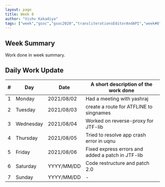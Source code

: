 ```yaml
---
layout: page
title: Week 8
author: "Vishv Kakadiya"
tags: ["week","gsoc","gsoc2020","transliterationsEditorAndAPI","week#8","eval#2"]
---
```


## Week Summary

 
Work done in week summary.

## Daily Work Update

|\#|Day|Date|A short description of the work done|  
|---	|---	|---	|---	|  
|1   	| Monday 	|   2021/08/02	| Had a meeting with yashraj|  
|2   	| Tuesday  	|   2021/08/03	| create a route for ATFLINE to singnames	|  
|3   	| Wednesday  	|  2021/08/04 	| Worked on reverse-proxy for JTF-lib |  
|4   	| Thursday  	|   2021/08/05	| Tried to resolve app crash error in uqnu |  
|5   	| Friday  	|   2021/08/06	| Fixed express errors and added a patch in JTF-lib |  
|6   	| Saturday  	|   YYYY/MM/DD	| Code restructure and patch 2.0|  
|7   	| Sunday  	|   YYYY/MM/DD	| - |  
